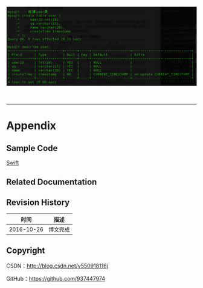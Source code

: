 ![](https://raw.githubusercontent.com/937447974/Blog/master/Resources/2015111101.png)

&#160;

----------

# Appendix

## Sample Code

[Swift](https://github.com/937447974/Swift)

## Related Documentation


## Revision History

| 时间 | 描述 |
| ---- | ---- |
| 2016-10-26 | 博文完成 |

## Copyright

CSDN：http://blog.csdn.net/y550918116j

GitHub：https://github.com/937447974